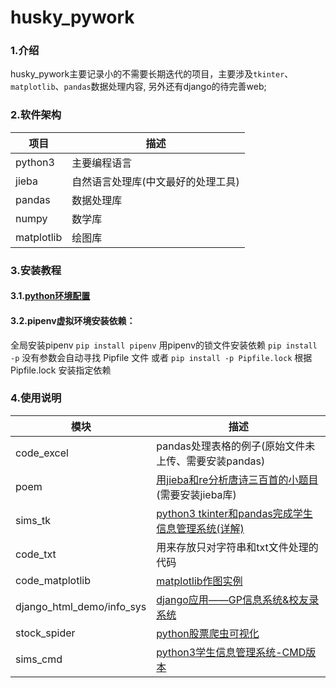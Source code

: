 # husky_pywork

### 1.介绍
husky_pywork主要记录小的不需要长期迭代的项目，主要涉及`tkinter`、`matplotlib`、`pandas`数据处理内容, 另外还有django的待完善web;

### 2.软件架构

| 项目    | 描述                                    |
| ------- | --------------------------------------- |
| python3 | 主要编程语言                            |
| jieba   | 自然语言处理库(中文最好的处理工具)      |
| pandas  | 数据处理库 |
| numpy  | 数学库 |
| matplotlib  | 绘图库 |

### 3.安装教程

#### 3.1.[python环境配置](https://blog.csdn.net/qq_33997198/article/details/107420579)

#### 3.2.pipenv虚拟环境安装依赖：
全局安装pipenv
`pip install pipenv`
用pipenv的锁文件安装依赖
`pip install -p`                没有参数会自动寻找 Pipfile 文件
或者
`pip install -p Pipfile.lock`   根据 Pipfile.lock 安装指定依赖

### 4.使用说明

| 模块                      | 描述                                                         |
| ------------------------- | ------------------------------------------------------------ |
| code_excel              | pandas处理表格的例子(原始文件未上传、需要安装pandas)         |
| poem                  | [用jieba和re分析唐诗三百首的小题目](https://blog.csdn.net/qq_33997198/article/details/106493983)(需要安装jieba库) |
| sims_tk             | [python3 tkinter和pandas完成学生信息管理系统(详解)](https://blog.csdn.net/qq_33997198/article/details/106535544) |
| code_txt                | 用来存放只对字符串和txt文件处理的代码                        |
| code_matplotlib     | [matplotlib作图实例](https://blog.csdn.net/qq_33997198/article/details/106663268) |
| django_html_demo/info_sys | [django应用——GP信息系统&校友录系统](https://blog.csdn.net/qq_33997198/article/details/107039610) |
| stock_spider | [python股票爬虫可视化](https://blog.csdn.net/qq_33997198/article/details/107325441) |
| sims_cmd | [python3学生信息管理系统-CMD版本](https://blog.csdn.net/qq_33997198/article/details/107181444) |
